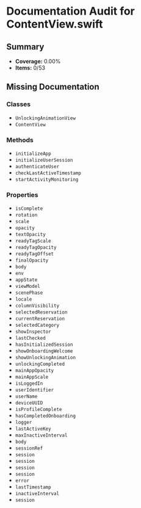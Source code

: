 # Documentation Audit for ContentView.swift

## Summary

- **Coverage:** 0.00%
- **Items:** 0/53

## Missing Documentation

### Classes
- `UnlockingAnimationView`
- `ContentView`

### Methods
- `initializeApp`
- `initializeUserSession`
- `authenticateUser`
- `checkLastActiveTimestamp`
- `startActivityMonitoring`

### Properties
- `isComplete`
- `rotation`
- `scale`
- `opacity`
- `textOpacity`
- `readyTagScale`
- `readyTagOpacity`
- `readyTagOffset`
- `finalOpacity`
- `body`
- `env`
- `appState`
- `viewModel`
- `scenePhase`
- `locale`
- `columnVisibility`
- `selectedReservation`
- `currentReservation`
- `selectedCategory`
- `showInspector`
- `lastChecked`
- `hasInitializedSession`
- `showOnboardingWelcome`
- `showUnlockingAnimation`
- `unlockingCompleted`
- `mainAppOpacity`
- `mainAppScale`
- `isLoggedIn`
- `userIdentifier`
- `userName`
- `deviceUUID`
- `isProfileComplete`
- `hasCompletedOnboarding`
- `logger`
- `lastActiveKey`
- `maxInactiveInterval`
- `body`
- `sessionRef`
- `session`
- `session`
- `session`
- `session`
- `error`
- `lastTimestamp`
- `inactiveInterval`
- `session`
